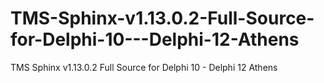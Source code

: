 # TMS-Sphinx-v1.13.0.2-Full-Source-for-Delphi-10---Delphi-12-Athens
TMS Sphinx v1.13.0.2 Full Source for Delphi 10 - Delphi 12 Athens
